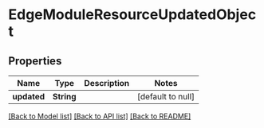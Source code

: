 # EdgeModuleResourceUpdatedObject

## Properties
Name | Type | Description | Notes
------------ | ------------- | ------------- | -------------
**updated** | **String** |  | [default to null]

[[Back to Model list]](../README.md#documentation-for-models) [[Back to API list]](../README.md#documentation-for-api-endpoints) [[Back to README]](../README.md)


